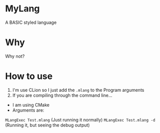 # MyLang

A BASIC styled language

# Why

Why not?

# How to use

1. I'm use CLion so I just add the ```.mlang``` to the Program arguments
2. If you are compiling through the command line...
  * I am using CMake
  * Arguments are:

```MLangExec Test.mlang``` (Just running it normally)
```MLangExec Test.mlang -d``` (Running it, but seeing the debug output)
